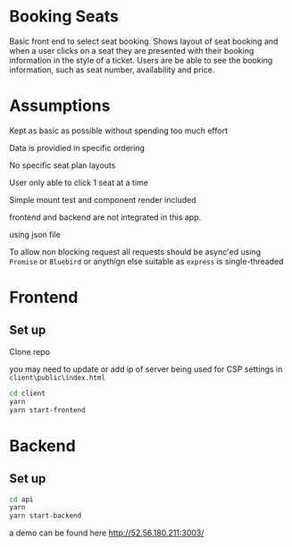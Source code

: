# Booking Seats

Basic front end to select seat booking. Shows layout of seat booking and when a user clicks on a seat they are presented with their booking information in the style of a ticket.  Users are be able to see the booking information, such as seat number, availability and price.

# Assumptions

Kept as basic as possible without spending too much effort

Data is providied in specific ordering

No specific seat plan layouts

User only able to click 1 seat at a time

Simple mount test and component render included

frontend and backend are not integrated in this app.

using json file

To allow non blocking request all requests should be async'ed using `Promise` or `Bluebird` or anythign else suitable as `express` is single-threaded


# Frontend

## Set up

Clone repo

you may need to update or add ip of server being used for CSP settings in `client\public\index.html`

```bash
cd client
yarn
yarn start-frontend
```


# Backend

## Set up

```bash
cd api
yarn
yarn start-backend
```




a demo can be found here http://52.56.180.211:3003/
